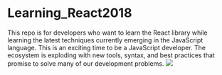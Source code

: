 # Learning_React2018
This repo is for developers who want to learn the React library while learning the latest techniques currently emerging in the JavaScript language. This is an exciting time to be a JavaScript developer. The ecosystem is exploding with new tools, syntax, and best practices that promise to solve many of our development problems.
![](http://oq6t8cpwh.bkt.clouddn.com/Screen%20Shot%202018-08-23%20at%2021.27.21.png)


